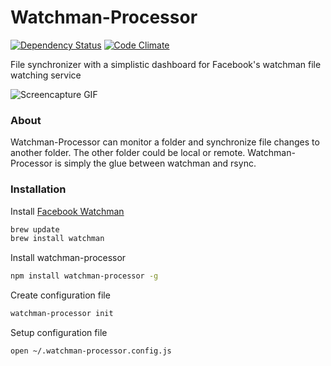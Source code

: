 # Watchman-Processor

[![Dependency Status](https://david-dm.org/markistaylor/watchman-processor.svg)](https://david-dm.org/markistaylor/watchman-processor)
[![Code Climate](https://codeclimate.com/github/markistaylor/watchman-processor/badges/gpa.svg)](https://codeclimate.com/github/markistaylor/watchman-processor)

File synchronizer with a simplistic dashboard for Facebook's watchman file watching service

![Screencapture GIF](https://i.imgur.com/1p0i8d6.gif)

### About

Watchman-Processor can monitor a folder and synchronize file changes to another folder.  The other folder could be local or remote.  Watchman-Processor is simply the glue between watchman and rsync.

### Installation

Install [Facebook Watchman](https://facebook.github.io/watchman/docs/install.html)

```bash
brew update
brew install watchman
```

Install watchman-processor

```bash
npm install watchman-processor -g
```

Create configuration file

```bash
watchman-processor init
```

Setup configuration file

```bash
open ~/.watchman-processor.config.js
```
